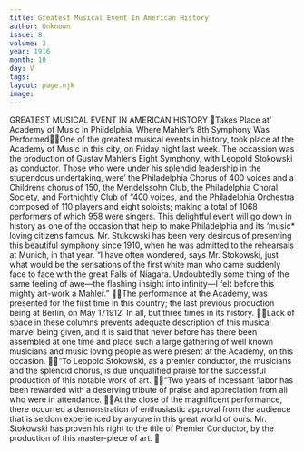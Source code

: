```yaml
---
title: Greatest Musical Event In American History
author: Unknown
issue: 8
volume: 3
year: 1916
month: 10
day: V
tags:
layout: page.njk
image:
---
```

GREATEST MUSICAL EVENT IN AMERICAN HISTORY Takes Place at’ Academy of Music in Phildelphia, Where Mahler‘s 8th Symphony Was PerformedOne of the greatest musical events in history, took place at the Academy of Music in this city, on Friday night last week. The occassion was the production of Gustav Mahler’s Eight Symphony, with Leopold Stokowski as conductor. Those who were under his splendid leadership in the stupendous undertaking, were’ the Philadelphia Chorus of 400 voices and a Childrens chorus of 150, the Mendelssohn Club, the Philadelphia Choral Society, and Fortnightly Club of “400 voices, and the Philadelphia Orchestra composed of 110 players and eight soloists; making a total of 1068 performers of which 958 were singers. This delightful event will go down in history as one of the occasion that help to make Philadelphia and its ‘music* loving citizens famous. Mr. Stukowski has been very desirous of presenting this beautiful symphony since 1910, when he was admitted to the rehearsals at Munich, in that year. “I have often wondered, says Mr. Stokowski, just what would be the sensations of the first white man who came suddenly face to face with the great Falls of Niagara. Undoubtedly some thing of the same feeling of awe—the flashing insight into infinity—I felt before this mighty art-work a Mahler.” The performance at the Academy, was presented for the first time in this country; the last previous production being at Berlin, on May 171912. In all, but three times in its history. Lack of space in these columns prevents adequate description of this musical marvel being given, and it is said that never before has there been assembled at one time and place such a large gathering of well known musicians and music loving people as were present at the Academy, on this occasion. “To Leopold Stokowski, as a premier conductor, the musicians and the splendid chorus, is due unqualified praise for the successful production of this notable work of art. “Two years of incessant ‘labor has been rewarded with a deserving tribute of praise and appreciation from all who were in attendance. At the close of the magnificent performance, there occurred a demonstration of enthusiastic approval from the audience that is seldom experienced by anyone in this great world of ours. Mr. Stokowski has proven his right to the title of Premier Conductor, by the production of this master-piece of art. 
